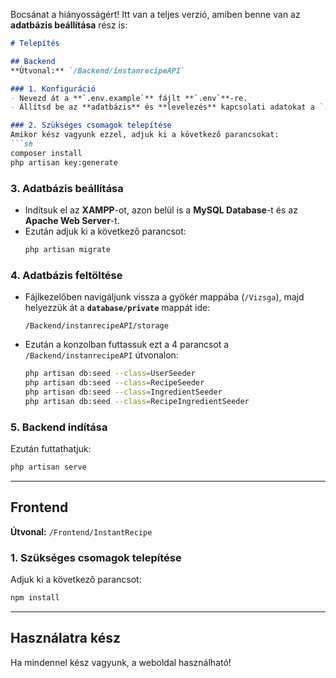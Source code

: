 Bocsánat a hiányosságért! Itt van a teljes verzió, amiben benne van az **adatbázis beállítása** rész is:

```markdown
# Telepítés

## Backend  
**Útvonal:** `/Backend/instanrecipeAPI`  

### 1. Konfiguráció  
- Nevezd át a **`.env.example`** fájlt **`.env`**-re.  
- Állítsd be az **adatbázis** és **levelezés** kapcsolati adatokat a `.env` fájlban.

### 2. Szükséges csomagok telepítése  
Amikor kész vagyunk ezzel, adjuk ki a következő parancsokat:  
```sh
composer install
php artisan key:generate
```

### 3. Adatbázis beállítása  
- Indítsuk el az **XAMPP**-ot, azon belül is a **MySQL Database**-t és az **Apache Web Server**-t.  
- Ezután adjuk ki a következő parancsot:  
  ```sh
  php artisan migrate
  ```

### 4. Adatbázis feltöltése  
- Fájlkezelőben navigáljunk vissza a gyökér mappába (`/Vizsga`), majd helyezzük át a **`database/private`** mappát ide:  
  ```plaintext
  /Backend/instanrecipeAPI/storage
  ```

- Ezután a konzolban futtassuk ezt a 4 parancsot a `/Backend/instanrecipeAPI` útvonalon:  
  ```sh
  php artisan db:seed --class=UserSeeder
  php artisan db:seed --class=RecipeSeeder
  php artisan db:seed --class=IngredientSeeder
  php artisan db:seed --class=RecipeIngredientSeeder
  ```

### 5. Backend indítása  
Ezután futtathatjuk:  
```sh
php artisan serve
```

---

## Frontend  
**Útvonal:** `/Frontend/InstantRecipe`  

### 1. Szükséges csomagok telepítése  
Adjuk ki a következő parancsot:  
```sh
npm install
```

---

## Használatra kész  
Ha mindennel kész vagyunk, a weboldal használható!
```
